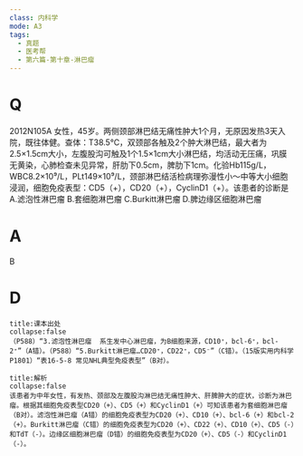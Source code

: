 ```yaml
---
class: 内科学
mode: A3
tags:
  - 真题
  - 医考帮
  - 第六篇-第十章-淋巴瘤
---
```


# Q
2012N105A 女性，45岁。两侧颈部淋巴结无痛性肿大1个月，无原因发热3天入院，既往体健。查体：T38.5℃，双颈部各触及2个肿大淋巴结，最大者为2.5×1.5cm大小，左腹股沟可触及1个1.5×1cm大小淋巴结，均活动无压痛，巩膜无黄染，心肺检查未见异常，肝肋下0.5cm，脾肋下1cm。化验Hb115g/L，WBC8.2×10⁹/L，PLt149×10⁹/L，颈部淋巴结活检病理弥漫性小～中等大小细胞浸润，细胞免疫表型：CD5（+），CD20（+），CyclinD1（+）。该患者的诊断是
A.滤泡性淋巴瘤
B.套细胞淋巴瘤
C.Burkitt淋巴瘤
D.脾边缘区细胞淋巴瘤

# A
B
# D
```ad-note
title:课本出处
collapse:false
（P588）“3.滤泡性淋巴瘤  系生发中心淋巴瘤，为B细胞来源，CD10⁺，bcl-6⁺，bcl-2⁺”（A错）。（P588）“5.Burkitt淋巴瘤…CD20⁺，CD22⁺，CD5⁻”（C错）。（15版实用内科学P1801）“表16-5-8 常见NHL典型免疫表型”（B对）。
```

```ad-summary
title:解析
collapse:false
该患者为中年女性，有发热、颈部及左腹股沟淋巴结无痛性肿大、肝脾肿大的症状，诊断为淋巴瘤。根据其细胞免疫表型CD20（+）、CD5（+）和CyclinD1（+）可知该患者为套细胞淋巴瘤（B对）。滤泡性淋巴瘤（A错）的细胞免疫表型为CD20（+）、CD10（+）、bcl-6（+）和bcl-2（+）。Burkitt淋巴瘤（C错）的细胞免疫表型为CD20（+）、CD22（+）、CD10（+）、CD5（-）和TdT（-）。边缘区细胞淋巴瘤（D错）的细胞免疫表型为CD20（+）、CD5（-）和CyclinD1（-）。
```

